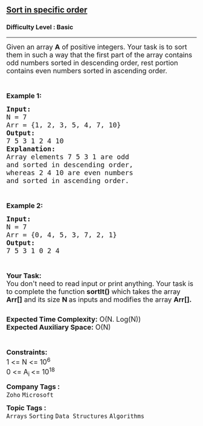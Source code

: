 <h2><a href="https://www.geeksforgeeks.org/problems/sort-in-specific-order2422/1?utm_source=geeksforgeeks&utm_medium=ml_article_practice_tab&utm_campaign=article_practice_tab">Sort in specific order</a></h2><h3>Difficulty Level : Basic</h3><hr><div class="problems_problem_content__Xm_eO"><p><span style="font-size:18px">Given an array <strong>A</strong> of positive integers. Your task is to sort them in such a way that the first part of the array contains odd numbers sorted in descending order, rest portion contains even numbers sorted in ascending order.</span></p>

<p>&nbsp;</p>

<p><span style="font-size:18px"><strong>Example 1:</strong></span></p>

<pre><span style="font-size:18px"><strong>Input:</strong>
N = 7
Arr = {1, 2, 3, 5, 4, 7, 10}
<strong>Output:</strong>
7 5 3 1 2 4 10
</span><strong><span style="font-size:18px">Explanation:</span></strong>
<span style="font-size:18px">Array elements 7 5 3 1 are odd
and sorted in descending order,
whereas 2 4 10 are even numbers
and sorted in ascending order.</span></pre>

<p>&nbsp;</p>

<p><span style="font-size:18px"><strong>Example 2:</strong></span></p>

<pre><span style="font-size:18px"><strong>Input:</strong>
N = 7
Arr = {0, 4, 5, 3, 7, 2, 1}</span>
<span style="font-size:18px"><strong>Output:</strong>
7 5 3 1 0 2 4</span></pre>

<p>&nbsp;</p>

<p><span style="font-size:18px"><strong>Your Task:&nbsp;&nbsp;</strong><br>
You don't need to read input or print anything. Your task is to complete the function&nbsp;<strong>sortIt()</strong>&nbsp;which takes the array <strong>Arr[]</strong> and its size <strong>N</strong><strong> </strong>as inputs and modifies the array <strong>Arr[].</strong></span></p>

<p><br>
<span style="font-size:18px"><strong>Expected Time Complexity:</strong> O(N. Log(N))<br>
<strong>Expected Auxiliary Space:</strong> O(N)</span></p>

<p>&nbsp;</p>

<p><span style="font-size:18px"><strong>Constraints:</strong><br>
1 &lt;= N &lt;= 10<sup>6</sup><br>
0 &lt;= A<sub>i </sub>&lt;= 10<sup>18</sup></span></p>
</div><p><span style=font-size:18px><strong>Company Tags : </strong><br><code>Zoho</code>&nbsp;<code>Microsoft</code>&nbsp;<br><p><span style=font-size:18px><strong>Topic Tags : </strong><br><code>Arrays</code>&nbsp;<code>Sorting</code>&nbsp;<code>Data Structures</code>&nbsp;<code>Algorithms</code>&nbsp;